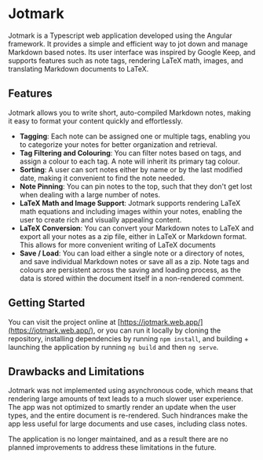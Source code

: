 # Jotmark

Jotmark is a Typescript web application developed using the Angular framework. It provides a simple and efficient way to jot down and manage Markdown based notes. Its user interface was inspired by Google Keep, and supports features such as note tags, rendering LaTeX math, images, and translating Markdown documents to LaTeX. 

## Features

Jotmark allows you to write short, auto-compiled Markdown notes, making it easy to format your content quickly and effortlessly.

- **Tagging**: Each note can be assigned one or multiple tags, enabling you to categorize your notes for better organization and retrieval.
- **Tag Filtering and Colouring**: You can filter notes based on tags, and assign a colour to each tag. A note will inherit its primary tag colour.
- **Sorting**: A user can sort notes either by name or by the last modified date, making it convenient to find the note needed.
- **Note Pinning**: You can pin notes to the top, such that they don't get lost when dealing with a large number of notes. 
- **LaTeX Math and Image Support**: Jotmark supports rendering LaTeX math equations and including images within your notes, enabling the user to create rich and visually appealing content.
- **LaTeX Conversion**: You can convert your Markdown notes to LaTeX and export all your notes as a zip file, either in LaTeX or Markdown format. This allows for more convenient writing of LaTeX documents
- **Save / Load**: You can load either a single note or a directory of notes, and save individual Markdown notes or save all as a zip. Note tags and colours are persistent across the saving and loading process, as the data is stored within the document itself in a non-rendered comment.

## Getting Started

You can visit the project online at [https://jotmark.web.app/](https://jotmark.web.app/), or you can run it locally by cloning the repository, installing dependencies by running `npm install`, and building + launching the application by running `ng build` and then `ng serve`. 

## Drawbacks and Limitations

Jotmark was not implemented using asynchronous code, which means that rendering large amounts of text leads to a much slower user experience. The app was not optimized to smartly render an update when the user types, and the entire document is re-rendered. Such hindrances make the app less useful for large documents and use cases, including class notes. 

The application is no longer maintained, and as a result there are no planned improvements to address these limitations in the future. 
